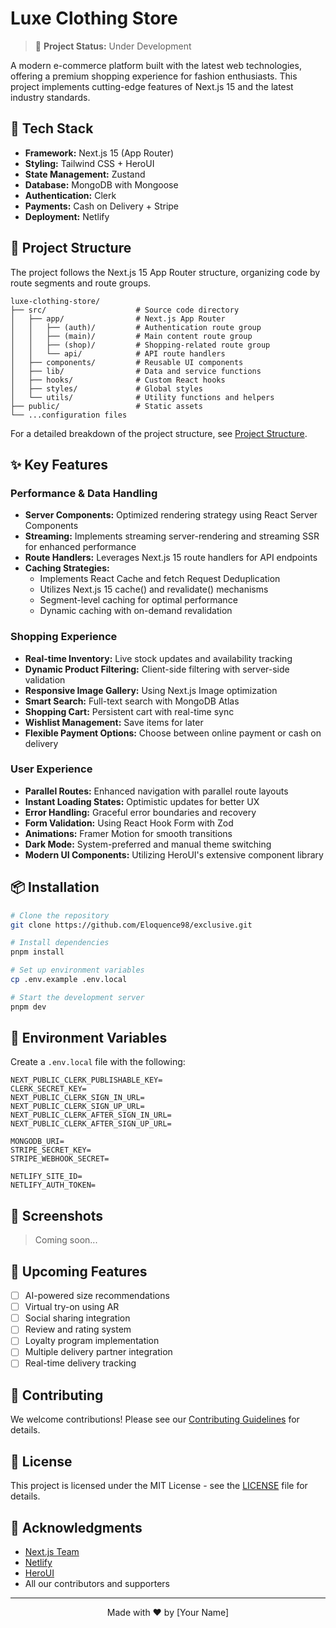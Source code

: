 # Luxe Clothing Store

> 🚧 **Project Status:** Under Development

A modern e-commerce platform built with the latest web technologies, offering a premium shopping experience for fashion enthusiasts. This project implements cutting-edge features of Next.js 15 and the latest industry standards.

## 🚀 Tech Stack

- **Framework:** Next.js 15 (App Router)
- **Styling:** Tailwind CSS + HeroUI
- **State Management:** Zustand
- **Database:** MongoDB with Mongoose
- **Authentication:** Clerk
- **Payments:** Cash on Delivery + Stripe
- **Deployment:** Netlify

## 📂 Project Structure

The project follows the Next.js 15 App Router structure, organizing code by route segments and route groups.

```
luxe-clothing-store/
├── src/                    # Source code directory
│   ├── app/                # Next.js App Router
│   │   ├── (auth)/         # Authentication route group
│   │   ├── (main)/         # Main content route group
│   │   ├── (shop)/         # Shopping-related route group
│   │   └── api/            # API route handlers
│   ├── components/         # Reusable UI components
│   ├── lib/                # Data and service functions
│   ├── hooks/              # Custom React hooks
│   ├── styles/             # Global styles
│   └── utils/              # Utility functions and helpers
├── public/                 # Static assets
└── ...configuration files
```

For a detailed breakdown of the project structure, see [Project Structure](project-structure.md).

## ✨ Key Features

### Performance & Data Handling

- **Server Components:** Optimized rendering strategy using React Server Components
- **Streaming:** Implements streaming server-rendering and streaming SSR for enhanced performance
- **Route Handlers:** Leverages Next.js 15 route handlers for API endpoints
- **Caching Strategies:**
  - Implements React Cache and fetch Request Deduplication
  - Utilizes Next.js 15 cache() and revalidate() mechanisms
  - Segment-level caching for optimal performance
  - Dynamic caching with on-demand revalidation

### Shopping Experience

- **Real-time Inventory:** Live stock updates and availability tracking
- **Dynamic Product Filtering:** Client-side filtering with server-side validation
- **Responsive Image Gallery:** Using Next.js Image optimization
- **Smart Search:** Full-text search with MongoDB Atlas
- **Shopping Cart:** Persistent cart with real-time sync
- **Wishlist Management:** Save items for later
- **Flexible Payment Options:** Choose between online payment or cash on delivery

### User Experience

- **Parallel Routes:** Enhanced navigation with parallel route layouts
- **Instant Loading States:** Optimistic updates for better UX
- **Error Handling:** Graceful error boundaries and recovery
- **Form Validation:** Using React Hook Form with Zod
- **Animations:** Framer Motion for smooth transitions
- **Dark Mode:** System-preferred and manual theme switching
- **Modern UI Components:** Utilizing HeroUI's extensive component library

## 📦 Installation

```bash
# Clone the repository
git clone https://github.com/Eloquence98/exclusive.git

# Install dependencies
pnpm install

# Set up environment variables
cp .env.example .env.local

# Start the development server
pnpm dev
```

## 🔧 Environment Variables

Create a `.env.local` file with the following:

```env
NEXT_PUBLIC_CLERK_PUBLISHABLE_KEY=
CLERK_SECRET_KEY=
NEXT_PUBLIC_CLERK_SIGN_IN_URL=
NEXT_PUBLIC_CLERK_SIGN_UP_URL=
NEXT_PUBLIC_CLERK_AFTER_SIGN_IN_URL=
NEXT_PUBLIC_CLERK_AFTER_SIGN_UP_URL=

MONGODB_URI=
STRIPE_SECRET_KEY=
STRIPE_WEBHOOK_SECRET=

NETLIFY_SITE_ID=
NETLIFY_AUTH_TOKEN=
```

## 📱 Screenshots

> Coming soon...

## 🎯 Upcoming Features

- [ ] AI-powered size recommendations
- [ ] Virtual try-on using AR
- [ ] Social sharing integration
- [ ] Review and rating system
- [ ] Loyalty program implementation
- [ ] Multiple delivery partner integration
- [ ] Real-time delivery tracking

## 🤝 Contributing

We welcome contributions! Please see our [Contributing Guidelines](CONTRIBUTING.md) for details.

## 📄 License

This project is licensed under the MIT License - see the [LICENSE](LICENSE) file for details.

## 🙏 Acknowledgments

- [Next.js Team](https://nextjs.org/)
- [Netlify](https://netlify.com/)
- [HeroUI](https://heroicons.com/)
- All our contributors and supporters

---

<p align="center">Made with ❤️ by [Your Name]</p>
